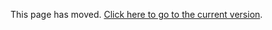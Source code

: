 This page has moved. [Click here to go to the current version](https://github.com/ME3Tweaks/ME3TweaksModManager/blob/staticfiles/documentation/datatypes.md).
